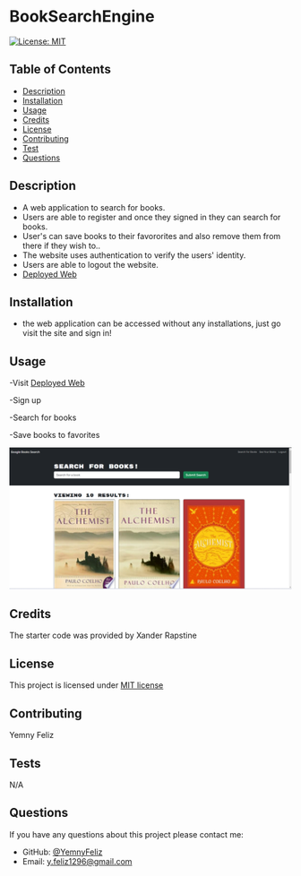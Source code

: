 # BookSearchEngine

[![License: MIT](https://img.shields.io/badge/License-MIT-yellow.svg)](https://opensource.org/licenses/MIT)
  
   

  ## Table of Contents
  - [Description](#description)
  - [Installation](#installation)
  - [Usage](#usage)
  - [Credits](#credits)
  - [License](#license)
  - [Contributing](#contributing)
  - [Test](#tests)
  - [Questions](#questions)

  ## Description
  - A web application to search for books.
  - Users are able to register and once they signed in they can search for books.
  - User's can save books to their favororites and also remove them from there if they wish to..
  - The website uses authentication to verify the users' identity.
  - Users are able to logout the website.
  - [ Deployed Web](https://googlebooksearch-5dc2.onrender.com/)

  ## Installation

  - the web application can be accessed without any installations, just go visit the site and sign in!


  ## Usage
  -Visit [ Deployed Web](https://googlebooksearch-5dc2.onrender.com/)
  
  -Sign up

  -Search for books

  -Save books to favorites

  ![Demo](./client/src/assets/googlesearch.png)

  ## Credits
  The starter code was provided by Xander Rapstine

  ## License
  This project is licensed under [MIT license](https://opensource.org/licenses/MIT)

  ## Contributing
 Yemny Feliz 

  ## Tests
  N/A

  ## Questions
  If you have any questions about this project please contact me:
  - GitHub: [@YemnyFeliz](https://github.com/YemnyFeliz)
  - Email: y.feliz1296@gmail.com